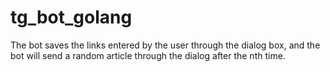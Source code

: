 # tg_bot_golang
The bot saves the links entered by the user through the dialog box, and the bot will send a random article through the dialog after the nth time.
